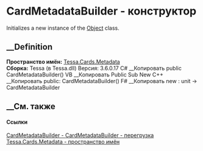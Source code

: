 # CardMetadataBuilder - конструктор
Initializes a new instance of the
[Object](https://learn.microsoft.com/dotnet/api/system.object) class.
##  __Definition
 **Пространство имён:** [Tessa.Cards.Metadata](N_Tessa_Cards_Metadata.htm)  
 **Сборка:** Tessa (в Tessa.dll) Версия: 3.6.0.17
C# __Копировать
     public CardMetadataBuilder()
VB __Копировать
     Public Sub New
C++ __Копировать
     public:
    CardMetadataBuilder()
F# __Копировать
     new : unit -> CardMetadataBuilder
##  __См. также
#### Ссылки
[CardMetadataBuilder - ](T_Tessa_Cards_Metadata_CardMetadataBuilder.htm)
[CardMetadataBuilder -
перегрузка](Overload_Tessa_Cards_Metadata_CardMetadataBuilder__ctor.htm)
[Tessa.Cards.Metadata - пространство имён](N_Tessa_Cards_Metadata.htm)
